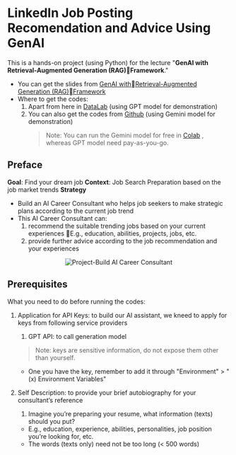 # LinkedIn Job Posting Recomendation and Advice Using GenAI

This is a hands-on project (using Python) for the lecture "**GenAI with Retrieval-Augmented Generation (RAG)Framework**." 
- You can get the slides from [GenAI withRetrieval-Augmented Generation (RAG)Framework](https://github.com/DreamBird-Jane/GenAI-Application/blob/main/LinkedIn%20Job%20Posting%20Recomendation%20and%20Advice%20Using%20GenAI/RAG%20Framework_20241111.pdf)
- Where to get the codes:
  1. Apart from here in [DataLab](https://www.datacamp.com/datalab/w/49e3b17b-2c12-4993-a0aa-5e8709e7092f/edit) (using GPT model for demonstration)
  2. You can also get the codes from [Github](https://github.com/DreamBird-Jane/GenAI-Application/tree/main/LinkedIn%20Job%20Posting%20Recomendation%20and%20Advice%20Using%20GenAI) (using Gemini model for demonstration)
     > Note: You can run the Gemini model for free in [Colab](https://colab.research.google.com/) , whereas GPT model need pay-as-you-go.

## Preface
**Goal**: Find your dream job 
**Context**: Job Search Preparation based on the job market trends
**Strategy**
- Build an AI Career Consultant who helps job seekers to make strategic plans according to the current job trend
- This AI Career Consultant can:
  1. recommend the suitable trending jobs based on your current experiences E.g., education, abilities, projects, jobs, etc.
  2. provide further advice according to the job recommendation and your experiences

<p align="center">
  <img src="[DemoPics/Project-Build%20AI%20Career%20Consultant.jpg](https://github.com/DreamBird-Jane/GenAI-Application/blob/main/LinkedIn%20Job%20Posting%20Recomendation%20and%20Advice%20Using%20GenAI/illustration/Project-Build%20AI%20Career%20Consultant.jpg)" alt="Project-Build AI Career Consultant">
</p>



## Prerequisites
What you need to do before running the codes:

1. Application for API Keys: to build our AI assistant, we kneed to apply for keys from following service providers
    1. GPT API: to call generation model
    > Note: keys are sensitive information, do not expose them other than yourself.  
    - One you have the key, remember to add it through "Environment" > "(x) Environment Variables"

     
    
1. Self Description: to provide your brief autobiography for your consultant’s reference
    1. Imagine you’re preparing your resume, what information (texts) should you put? 
      - E.g., education, experience, abilities, personalities, job position you’re looking for, etc.
      - The words (texts only) need not be too long (< 500 words)
